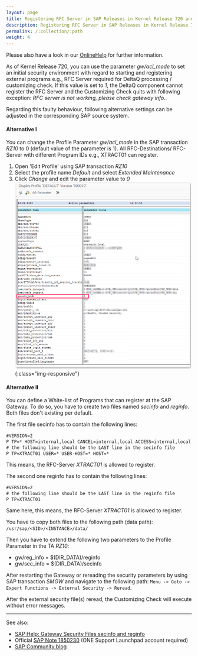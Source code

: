 ```yaml
---
layout: page
title: Registering RFC Server in SAP Releases in Kernel Release 720 and higher
description: Registering RFC Server in SAP Releases in Kernel Release 720 and higher
permalink: /:collection/:path
weight: 4
---
```


Please also have a look in our [OnlineHelp](https://help.theobald-software.com/en/) for further information.

As of Kernel Release 720, you can use the parameter *gw/acl_mode* to set an initial security environment with regard to starting and registering external programs e.g., RFC Server required for DeltaQ processing / customizing check. If this value is set to *1*, the DeltaQ component cannot register the RFC Server and the Customizing Check quits with following exception: 
*RFC server is not working, please check gateway info..*

Regarding this faulty behaviour, following alternative settings can be adjusted in the corresponding SAP source system.

#### Alternative I
You can change the Profile Parameter *gw/acl_mode* in the SAP transaction *RZ10* to 0 (default value of the parameter is 1). All RFC-Destinations/ RFC-Server with different Program IDs e.g., XTRACT01 can register.

1. Open 'Edit Profile' using SAP transaction *RZ10*
2. Select the profile name *Default* and select *Extended Maintenance*
3. Click *Change* and edit the parameter value to *0*
![SAP_parameter](/img/contents/parameter_gw_acl_mode.png){:class="img-responsive"}

#### Alternative II
You can define a White-list of Programs that can register at the SAP Gateway. To do so, you have to create two files named *secinfo* and *reginfo*. Both files don't existing per default.

The first file secinfo has to contain the following lines:
```
#VERSION=2
P TP=* HOST=internal,local CANCEL=internal,local ACCESS=internal,local
# the following line should be the LAST line in the secinfo file
P TP=XTRACT01 USER=* USER-HOST=* HOST=* 
```
This means, the RFC-Server *XTRACT01* is allowed to register. 

The second one reginfo has to contain the following lines:
```
#VERSION=2
# the following line should be the LAST line in the reginfo file
P TP=XTRACT01
```
Same here, this means, the RFC-Server *XTRACT01* is allowed to register.

You have to copy both files to the following path (data path):
`/usr/sap/<SID>/<INSTANCE>/data/`

Then you have to extend the following two parameters to the Profile Parameter in the TA *RZ10*:

- gw/reg_info = $(DIR_DATA)/reginfo
- gw/sec_info = $(DIR_DATA)/secinfo

After restarting the Gateway or rereading the security parameters by using SAP transaction *SMGW* and navigate to the following path: `Menu -> Goto -> Expert Functions -> External Security -> Reread`. 

After the external security file(s) reread, the Customizing Check will execute without error messages.

****
See also: 
- [SAP Help: Gateway Security Files secinfo and reginfo](https://help.sap.com/viewer/62b4de4187cb43668d15dac48fc00732/7.3.20/en-US/e216d0427a2440fc8bfc25e786b8e11c.html)
- Official [SAP Note 1850230](https://launchpad.support.sap.com/#/notes/0001850230) (ONE Support Launchpad account required)
- [SAP Community blog](http://scn.sap.com/docs/DOC-42463)
